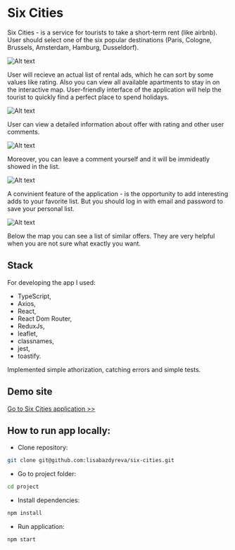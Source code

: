 # Six Cities

Six Cities - is a service for tourists to take a short-term rent (like airbnb). User should select one of the six popular destinations (Paris, Cologne, Brussels, Amsterdam, Hamburg, Dusseldorf).

![Alt text](https://github.com/lisabazdyreva/six-cities/blob/master/.github/workflows/six-cities-main.png "Six cities list of offers")


User will recieve an actual list of rental ads, which he can sort by some values like rating. Also you can view all available apartments to stay in on the interactive map. User-friendly interface of the application will help the tourist to quickly find a perfect place to spend holidays. 

![Alt text](https://github.com/lisabazdyreva/six-cities/blob/master/.github/workflows/six-cities-detailed.png "Six cities detailed offer")

User can view a detailed information about offer with rating and other user comments. 

![Alt text](https://github.com/lisabazdyreva/six-cities/blob/master/.github/workflows/six-cities-review.png "Six cities add review") 

Moreover, you can leave a comment yourself and it will be immideatly showed in the list.

![Alt text](https://github.com/lisabazdyreva/six-cities/blob/master/.github/workflows/six-cities-favorites.png "Six cities favorite offers list") 

A convinient feature of the application - is the opportunity to add interesting adds to your favorite list. But you should log in with email and password to save your personal list. 


![Alt text](https://github.com/lisabazdyreva/six-cities/blob/master/.github/workflows/six-cities-similar.png "Six cities similar offers") 

Below the map you can see a list of similar offers. They are very helpful when you are not sure what exactly you want.

## Stack

For developing the app I used:
- TypeScript,
- Axios,
- React, 
- React Dom Router,
- ReduxJs,
- leaflet,
- classnames,
- jest,
- toastify.


Implemented simple athorization, catching errors and simple tests.


## Demo site

[Go to Six Cities application >>](https://six-cities-lisabazdyreva.vercel.app/)


## How to run app locally:


- Clone repository:
```bash
git clone git@github.com:lisabazdyreva/six-cities.git
```

- Go to project folder:

```bash
cd project
```

- Install dependencies:

```bash
npm install
```

- Run application:
```bash
npm start
```

